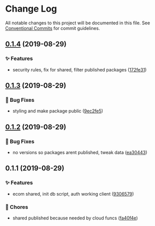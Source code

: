 # Change Log

All notable changes to this project will be documented in this file.
See [Conventional Commits](https://conventionalcommits.org) for commit guidelines.

<a name="0.1.4"></a>
## [0.1.4](https://github.com/caldera-digital/platform/compare/@caldera-digital/ecommerce-stripe-shared@0.1.3...@caldera-digital/ecommerce-stripe-shared@0.1.4) (2019-08-29)


### :sparkles: Features

* security rules, fix for shared, filter published packages ([172fe31](https://github.com/caldera-digital/platform/commit/172fe31))





<a name="0.1.3"></a>
## [0.1.3](https://github.com/caldera-digital/platform/compare/@caldera-digital/ecommerce-stripe-shared@0.1.2...@caldera-digital/ecommerce-stripe-shared@0.1.3) (2019-08-29)


### :bug: Bug Fixes

* styling and make package public ([9ec2fe5](https://github.com/caldera-digital/platform/commit/9ec2fe5))





<a name="0.1.2"></a>
## [0.1.2](https://github.com/caldera-digital/platform/compare/@caldera-digital/ecommerce-stripe-shared@0.1.1...@caldera-digital/ecommerce-stripe-shared@0.1.2) (2019-08-29)


### :bug: Bug Fixes

* no versions so packages arent published, tweak data ([ea30443](https://github.com/caldera-digital/platform/commit/ea30443))





<a name="0.1.1"></a>
## 0.1.1 (2019-08-29)


### :sparkles: Features

* ecom shared, init db script, auth working client ([9306579](https://github.com/caldera-digital/platform/commit/9306579))


### :ticket: Chores

* shared published because needed by cloud funcs ([fa40f4e](https://github.com/caldera-digital/platform/commit/fa40f4e))
